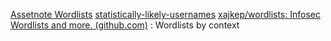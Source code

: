 [Assetnote Wordlists](https://wordlists.assetnote.io/)
[statistically-likely-usernames](https://github.com/insidetrust/statistically-likely-usernames)
[xajkep/wordlists: Infosec Wordlists and more. (github.com)](https://github.com/xajkep/wordlists) : Wordlists by context